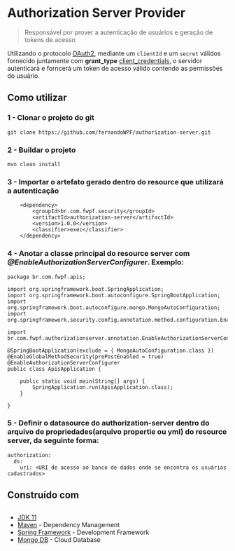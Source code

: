 # Authorization Server Provider
> Responsável por prover a autenticação de usuários e geração de tokens de acesso

Utilizando o protocolo [OAuth2](https://oauth.net/2/), mediante um ```clientId``` e um ```secret``` válidos fornecido juntamente com __grant_type__ [client_credentials](https://oauth.net/2/grant-types/client-credentials/), o servidor autenticará e forncerá um token de acesso válido contendo as permissões do usuário.

## Como utilizar
### 1 - Clonar o projeto do git
```
git clone https://github.com/fernandoWPF/authorization-server.git
```
### 2 - Buildar o projeto
```
mvn clean install
```
### 3 - Importar o artefato gerado dentro do resource que utilizará a autenticação
```
	<dependency>
		<groupId>br.com.fwpf.security</groupId>
		<artifactId>authorization-server</artifactId>
		<version>1.0.0</version>
		<classifier>exec</classifier>
	</dependency>
```

### 4 - Anotar a classe principal do resource server com _@EnableAuthorizationServerConfigurer_. Exemplo:
```
package br.com.fwpf.apis;

import org.springframework.boot.SpringApplication;
import org.springframework.boot.autoconfigure.SpringBootApplication;
import org.springframework.boot.autoconfigure.mongo.MongoAutoConfiguration;
import org.springframework.security.config.annotation.method.configuration.EnableGlobalMethodSecurity;

import br.com.fwpf.authorizationserver.annotation.EnableAuthorizationServerConfigurer;

@SpringBootApplication(exclude = { MongoAutoConfiguration.class })
@EnableGlobalMethodSecurity(prePostEnabled = true)
@EnableAuthorizationServerConfigurer
public class ApisApplication {

    public static void main(String[] args) {
        SpringApplication.run(ApisApplication.class);
    }

}
```
### 5 - Definir o datasource do authorization-server dentro do arquivo de propriedades(arquivo propertie ou yml) do resource server, da seguinte forma:
```
authorization:
  ds:
    uri: <URI de acesso ao banco de dados onde se encontra os usuários cadastrados>
```

## Construído com

##
* [JDK 11](https://www.oracle.com/java/)
* [Maven](https://maven.apache.org/) - Dependency Management
* [Spring Framework](https://spring.io/) - Development Framework
* [Mongo DB](https://www.mongodb.com/) - Cloud Database